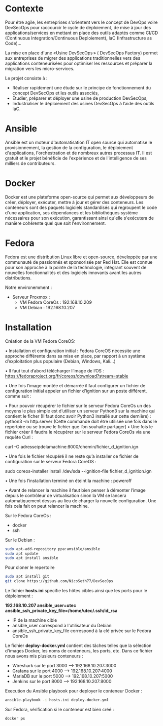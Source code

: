 # Contexte

Pour être agile, les entreprises s'orientent vers le concept de DevOps voire DevSecOps pour raccourcir le cycle de déploiement, de mise à jour des applications/services en mettant en place des outils adaptés comme CI/CD (Continuous Integration/Continuous Deploiement), IaC (Infrastructure as Code)...  

La mise en place d'une «Usine DevSecOps » ( DevSecOps Factory) permet aux entreprises de migrer des applications traditionnelles vers des applications conteneurisées pour optimiser les ressources et préparer la migration vers les micro-services. 

Le projet consiste à :

- Réaliser rapidement une étude sur le principe de fonctionnement du concept DevSecOps et les outils associés, 
- Étudier, préparer et déployer une usine de production DevSecOps, 
- Industrialiser le déploiement des usines DevSecOps à l’aide des outils IaC. 

# Ansible

Ansible est un moteur d'automatisation IT open source qui automatise le provisionnement, la gestion de la configuration, le déploiement d'applications, l'orchestration et de nombreux autres processus IT. Il est gratuit et le projet bénéficie de l'expérience et de l'intelligence de ses milliers de contributeurs. 

# Docker 

Docker est une plateforme open-source qui permet aux développeurs de créer, déployer, exécuter, mettre à jour et gérer des conteneurs. Les conteneurs sont des paquets logiciels standardisés qui regroupent le code d'une application, ses dépendances et les bibliothèques système nécessaires pour son exécution, garantissant ainsi qu'elle s'exécutera de manière cohérente quel que soit l'environnement.

# Fedora 

Fedora est une distribution Linux libre et open-source, développée par une communauté de passionnés et sponsorisée par Red Hat. Elle est connue pour son approche à la pointe de la technologie, intégrant souvent de nouvelles fonctionnalités et des logiciels innovants avant les autres distributions.

Notre environemment :

- Serveur Proxmox :
    - VM Fedora CoreOs : 192.168.10.209
    - VM Debian : 192.168.10.207

# Installation

Création de la VM Fedora CoreOS:


•	Installation et configuration initial : Fedora CoreOS nécessite une approche différente dans sa mise en place, par rapport à un système d’exploitation plus populaire (Debian, Windows, Kali...)

•	Il faut tout d’abord télécharger l’image de l’OS : https://fedoraproject.org/fr/coreos/download?stream=stable

•	Une fois l’image montée et démarrée il faut configurer un fichier de configuration initial appeler un fichier d’ignition sur un poste différent, comme suit :

•	Pour pouvoir récupérer le fichier sur le serveur Fedora CoreOs un des moyens le plus simple est d’utiliser un serveur Python3 sur la machine qui contient le ficher (Il faut donc avoir Python3 installé sur cette dernière) :
python3 -m http.server (Cette commande doit être utilisée une fois dans le repertoire ou se trouve le fichier que l’on souhaite partager)
•	Une fois le fichier créer il faudra le récupérer sur le serveur Fedora CoreOs via une requête Curl :


curl -O adresseipdelamachine:8000/chemin/fichier_d_ignition.ign

•	Une fois le fichier récupéré il ne reste qu’a installer ce fichier de configuration sur le serveur Fedora CoreOS :


sudo coreos-installer install /dev/sda --ignition-file fichier_d_ignition.ign

•	Une fois l’installation terminé on éteint la machine :
poweroff

•	Avant de relancer la machine il faut bien penser à démonter l’image depuis le contrôleur de virtualisation sinon la VM se lancera automatiquement dessus au lieu de charger la nouvelle configuration. Une fois cela fait on peut relancer la machine.

Sur le Fedora CoreOs :

- docker
- ssh


Sur le Debian :

```bash
sudo apt-add-repository ppa:ansible/ansible
sudo apt update
sudo apt install ansible
```

Pour cloner le repertoire 

```bash
sudo apt install git
git clone https://github.com/NicoSeth77/DevSecOps
```

Le fichier __hosts.ini__ spécifie les hôtes cibles ainsi que les ports pour le déploiement :

__192.168.10.207 ansible_user=utec ansible_ssh_private_key_file=/home/utec/.ssh/id_rsa__

- IP de la machine cible
- ansible_user correspond à l'utilisateur du Debian
- ansible_ssh_private_key_file correspond à la clé privée sur le Fedora CoreOs

Le fichier __deploy-docker.yml__ contient des tâches telles que la sélection d'images Docker, les noms de conteneurs, les ports, etc.
Dans ce fichier nous avons mis plusieurs conteneurs :
- Wireshark sur le port 3000 --> 192.168.10.207:3000
- Grafana sur le port 4000 --> 192.168.10.207:4000 
- MariaDB sur le port 5000 --> 192.168.10.207:5000
- Jenkins sur le port 8000 --> 192.168.10.207:8000

Execution du Ansible playbook pour deployer le conteneur Docker :

```bash
ansible-playbook -i hosts.ini deploy-docker.yml
```

Sur Fedora, vérification si le conteneur est bien créé :

```bash
docker ps
```


